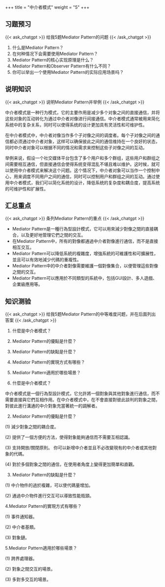 +++
title = "中介者模式"
weight = "5"
+++
## 习题预习
{{< ask_chatgpt >}}
给我5题Mediator Pattern的问题
{{< /ask_chatgpt >}}



1. 什么是Mediator Pattern？
2. 在何种情况下会需要使用Mediator Pattern？
3. Mediator Pattern的核心实现原理是什么？
4. Mediator Pattern和Observer Pattern有什么不同？
5. 你可以举出一个使用Mediator Pattern的实际应用场景吗？   

## 说明知识
{{< ask_chatgpt >}}
说明Mediator Pattern并举例
{{< /ask_chatgpt >}}



中介者模式是一种行为模式，它的主要作用是减少多个对象之间的直接通信，并将这些对象的互动转化为通过中介者对像进行间接通信。中介者模式通常被用来简化系统中的复杂关系，同时可以使得系统的设计更加具有灵活性和可维护性。

在中介者模式中，中介者对像当作多个子对像之间的调度者。每个子对像之间的通信都必须通过中介者对象，这样可以确保彼此之间的通信维持在一个良好的状态，同时中介者对象可以根据不同的情况和需求来控制这些子对像之间的互动。

举例来说，假设一个社交媒体平台包含了多个用户和多个群组，这些用户和群组之间需要相互通信，但直接通信会使得系统变得混乱不堪且难以维护。这时候，就可以使用中介者模式来解决这个问题。这个情况下，中介者对象可以当作一个控制中心，用来调度不同用户之间的通信，同时可以控制用户和群组之间的互动。通过使用中介者模式，我们可以简化系统的设计，降低系统的复杂度和耦合度，提高系统的可维护性和扩展性。   

## 汇总重点
{{< ask_chatgpt >}}
条列Mediator Pattern的重点
{{< /ask_chatgpt >}}



- Mediator Pattern是一種行為型設計模式，它可以用來減少對像之間的直接耦合，以及更好地管理它們之間的交互。
- 在Mediator Pattern中，所有的對像都通過中介者對像進行通信，而不是直接相互交互。
- Mediator Pattern可以降低系統的複雜度，增強系統的可維護性和可擴展性，並且可以有效地減少代碼的重複性。
- Mediator Pattern中的中介者對像需要維護一個對像集合，以便管理這些對像之間的交互。
- Mediator Pattern可以應用於不同類型的系統中，包括GUI設計、多人遊戲、企業級應用等。   

## 知识测验
{{< ask_chatgpt >}}
给我5题Mediator Pattern的中等难度问题，并在后面列出答案
{{< /ask_chatgpt >}}



1. 什麼是中介者模式？
2. Mediator Pattern的優點是什麼？
3. Mediator Pattern的缺點是什麼？
4. Mediator Pattern的實現方式有哪些？
5. Mediator Pattern適用於哪些場景？

1. 什麼是中介者模式？

中介者模式是一個行為型設計模式，它允許將一個對象與其他對象進行通信，而不需要直接與它們互相作用。在中介者模式中，在不會直接對彼此談判的對象之間，對彼此進行溝通的中介對象充當著統一的調解者。

2. Mediator Pattern的優點是什麼？

(1) 減少對象之間的耦合度。

(2) 提供了一個方便的方法，使得對象能夠通信而不需要互相認識。

(3) 支持開放/關閉原則。 你可以新增中介者並且不必改變現有的中介者或其他對象的代碼。

(4) 對於多個對象之間的通信，在使用者角度上變得更加簡單和直觀。

3. Mediator Pattern的缺點是什麼？

(1) 中介物件的過於複雜，可以使代碼量增加。

(2) 通過中介物件進行交互可以導致性能瓶頸。

4.Mediator Pattern的實現方式有哪些？

(1) 事件通知器。

(2) 中介者基類。

(3) 對象鏈。

5.Mediator Pattern適用於哪些場景？

(1) 跨界處理器。

(2) 對象之間交互的場景。

(3) 多對多交互的場景。   

